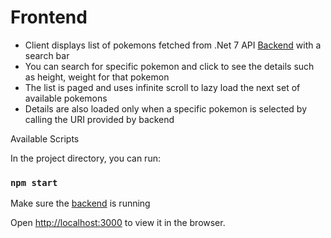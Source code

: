 # Frontend

  - Client displays list of pokemons fetched from .Net 7 API [Backend](https://github.com/Sid-chudasama/Headversity-Backend) with a search bar
  - You can search for specific pokemon and click to see the details such as height, weight for that pokemon
  - The list is paged and uses infinite scroll to lazy load the next set of available pokemons
  - Details are also loaded only when a specific pokemon is selected by calling the URI provided by backend


Available Scripts

In the project directory, you can run:

### `npm start`

Make sure the [backend](https://github.com/Sid-chudasama/Headversity-Backend) is running

Open [http://localhost:3000](http://localhost:3000) to view it in the browser.

